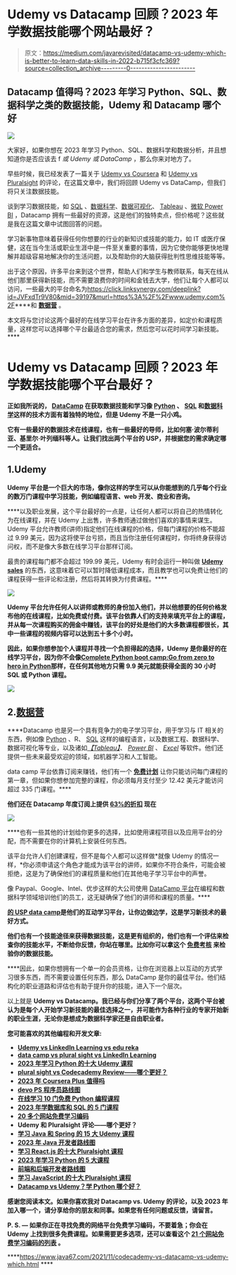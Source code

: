 # Udemy vs Datacamp 回顾？2023 年学数据技能哪个网站最好？

> 原文：<https://medium.com/javarevisited/datacamp-vs-udemy-which-is-better-to-learn-data-skills-in-2022-b715f3cfc369?source=collection_archive---------0----------------------->

## Datacamp 值得吗？2023 年学习 Python、SQL、数据科学之类的数据技能，Udemy 和 Datacamp 哪个好

[![](img/5abde3087db2e38d5a448a414e7101a6.png)](https://click.linksynergy.com/deeplink?id=JVFxdTr9V80&mid=39197&murl=https%3A%2F%2Fwww.udemy.com%2F)

大家好，如果你想在 2023 年学习 Python、SQL、数据科学和数据分析，并且想知道你是否应该去 f *或 Udemy 或 DataCamp* ，那么你来对地方了。

早些时候，我已经发表了一篇关于 [Udemy vs Coursera](https://javarevisited.blogspot.com/2020/01/coursera-vs-udemy-which-is-better-for-programming-tech.html#axzz6VcvP6WNj) 和 [Udemy vs Pluralsight](https://javarevisited.blogspot.com/2019/10/udemy-vs-pluralsight-review-which-is-better-to-learn-code.html) 的评论，在这篇文章中，我们将回顾 Udemy vs DataCamp，但我们将只关注数据技能。

谈到学习数据技能，如 [SQL](/javarevisited/top-5-sql-and-database-courses-to-learn-online-48424533ac61) 、[数据科学](/javarevisited/my-favorite-data-science-and-machine-learning-courses-from-coursera-udemy-and-pluralsight-eafc73acc73f)、[数据可视化](/javarevisited/7-best-online-courses-to-learn-d3-js-for-data-visualization-in-2020-1a8c79add4e4)、 [Tableau](/javarevisited/my-favorite-courses-to-learn-tableau-for-data-science-and-visualization-46623ba5b424) 、[微软 Power BI](/javarevisited/10-free-microsoft-power-bi-courses-for-beginners-19ee524008e1) ，Datacamp 拥有一些最好的资源，这是他们的独特卖点，但价格呢？这些就是我在这篇文章中试图回答的问题。

学习新事物意味着获得任何你想要的行业的新知识或技能的能力，如 IT 或医疗保健，这在当今生活或职业生涯中是一件至关重要的事情，因为它使你能够更快地理解并超级容易地解决你的生活问题，以及帮助你的大脑获得批判性思维技能等等。

出于这个原因，许多平台来到这个世界，帮助人们和学生与教师联系，每天在线从他们那里获得新技能，而不需要浪费你的时间和金钱去大学，他们让每个人都可以访问，一些最大的平台命名为<https://click.linksynergy.com/deeplink?id=JVFxdTr9V80&mid=39197&murl=https%3A%2F%2Fwww.udemy.com%2F>****和 [**数据营**](https://datacamp.pxf.io/c/1193463/1012793/13294) 。

本文将与您讨论这两个最好的在线学习平台在许多方面的差异，如定价和课程质量，这样您可以选择哪个平台最适合您的需求，然后您可以花时间学习新技能。****

# ****Udemy vs Datacamp 回顾？2023 年学数据技能哪个平台最好？****

****正如我所说的， [**DataCamp**](https://datacamp.pxf.io/c/1193463/1012793/13294) 在获取数据技能和学习像 [Python](/javarevisited/the-complete-python-bootcamp-udemy-course-review-b1ab69f232b5) 、 [SQL](/javarevisited/7-free-courses-to-learn-database-and-sql-for-programmers-and-data-scientist-e7ae19514ed2) 和[数据科学](/javarevisited/10-free-data-science-online-courses-for-beginners-a5fe78c2cb7b)这样的技术方面有着独特的地位，但是 Udemy 不是一只小鸡。****

****它有一些最好的数据技术在线课程，也有一些最好的导师，比如何塞·波尔蒂利亚、基里尔·叶列缅科等人。让我们找出两个平台的 USP，并根据您的需求确定哪一个更适合。****

## ****1.Udemy****

****Udemy 平台是一个巨大的市场，像你这样的学生可以从你能想到的几乎每个行业的数万门课程中学习技能，例如编程语言、web 开发、商业和咨询。****

****以及职业发展，这个平台最好的一点是，让任何人都可以将自己的热情转化为在线课程，并在 Udemy 上出售，许多教师通过做他们喜欢的事情来谋生。Udemy 平台允许教师(讲师)指定他们在线课程的价格，但每门课程的价格不能超过 9.99 美元，因为这将使平台亏损，而且当你注册任何课程时，你将终身获得访问权，而不是像大多数在线学习平台那样订阅。

最贵的课程每门都不会超过 199.99 美元，Udemy 有时会运行一种叫做 [**Udemy sales**](https://click.linksynergy.com/deeplink?id=JVFxdTr9V80&mid=39197&murl=https%3A%2F%2Fwww.udemy.com%2F) 的东西，这意味着它可以暂时降低课程成本，而且教学也可以免费让他们的课程获得一些评论和注册，然后将其转换为付费课程。****

****[![](img/55152972a1b67eb31a794db198eaa13e.png)](https://click.linksynergy.com/deeplink?id=JVFxdTr9V80&mid=39197&murl=https%3A%2F%2Fwww.udemy.com%2F)****

****Udemy 平台允许任何人以讲师或教师的身份加入他们，并以他想要的任何价格发布他的在线课程，比如免费或付费。该平台依靠人们的支持来填充平台上的课程，并从每一次课程购买的佣金中赚钱，该平台的好处是他们的大多数课程都很长，其中一些课程的视频内容可以达到五十多个小时。****

****因此，如果你想参加个人课程并寻找一个负担得起的选择，Udemy 是你最好的在线学习平台，因为你不会像[**Complete Python boot camp:Go from zero to hero in Python**](http://bit.ly/2BY5LJC)那样，在任何其他地方只需 9.9 美元就能获得全面的 30 小时 SQL 或 Python 课程。****

****[![](img/388f07cd10dd5ebcbf4f35c54e274f1a.png)](http://bit.ly/2BY5LJC)****

## ****2.[数据营](https://datacamp.pxf.io/c/1193463/1012793/13294)****

****Datacamp 也是另一个具有竞争力的电子学习平台，用于学习与 IT 相关的东西，例如像 [Python](/javarevisited/7-best-python-online-courses-for-beginners-to-learn-programming-abe12cecb1ad) 、R、 [SQL](/javarevisited/7-free-courses-to-learn-database-and-sql-for-programmers-and-data-scientist-e7ae19514ed2) 这样的编程语言，以及数据工程、数据科学、数据可视化等专业，以及诸如[*【Tableau】*](https://javarevisited.blogspot.com/2019/07/top-5-tableau-online-courses-and-certifications-for-data-science-engineers.html)、 [*Power BI*](/javarevisited/7-best-courses-to-learn-microsoft-power-bi-for-beginners-and-experienced-developers-83695c9428dc) 、 [*Excel*](/javarevisited/10-free-courses-to-learn-microsoft-excel-for-beginners-69561f2f2678) 等软件。他们还提供一些未来最受欢迎的领域，如机器学习和人工智能。

data camp 平台依靠订阅来赚钱，他们有一个 [**免费计划**](https://datacamp.pxf.io/c/1193463/1012793/13294?u=https%3A%2F%2Fwww.datacamp.com%2Fpricing) 让你只能访问每门课程的第一章，但如果你想参加完整的课程，你必须每月支付至少 12.42 美元才能访问超过 335 门课程。****

****他们还在 Datacamp 年度订阅上提供 [**63%的折扣**](https://datacamp.pxf.io/c/1193463/1012793/13294?u=https%3A%2F%2Fwww.datacamp.com%2Fpricing) **现在******

****[![](img/f75337a3b55915bc9f0f3d26b16d5886.png)](https://datacamp.pxf.io/c/1193463/1012793/13294?u=https%3A%2F%2Fwww.datacamp.com%2Fpricing)****

****也有一些其他的计划给你更多的选择，比如使用课程项目以及应用平台的分配，而不需要在你的计算机上安装任何东西。

该平台允许人们创建课程，但不是每个人都可以这样做*就像 Udemy 的情况一样，*你必须申请这个角色才能成为该平台的讲师，如果你不符合条件，可能会被拒绝，这是为了确保他们的课程质量和他们在其他电子学习平台中的声誉。

像 Paypal、Google、Intel、优步这样的大公司使用 [DataCamp 平台](https://datacamp.pxf.io/c/1193463/1012793/13294?u=https%3A%2F%2Fwww.datacamp.com%2Fpricing)在编程和数据科学领域培训他们的员工，这无疑确保了他们的讲师和课程的质量。****

****[**的 USP data camp**](https://datacamp.pxf.io/c/1193463/1012793/13294?u=https%3A%2F%2Fwww.datacamp.com%2Fpricing)是他们的互动学习平台，让你边做边学，这是学习新技术的最好方式。****

****他们也有一个技能途径来获得数据技能，这是更有组织的，他们也有一个评估来检查你的技能水平，不断给你反馈，你站在哪里。比如你可以拿这个 [**免费考核**](https://datacamp.pxf.io/c/1193463/1012793/13294) 来检验你的数据技能。****

****因此，如果你想拥有一个单一的会员资格，让你在浏览器上以互动的方式学习很多东西，而不需要设置任何东西，那么 DataCamp 是你的最佳平台。他们结构化的职业道路和评估也有助于提升你的技能，进入下一个层次。

以上就是 **Udemy vs Datacamp。**我已经与你们分享了两个平台，这两个平台被认为是每个人开始学习新技能的最佳选择之一，并可能作为各种行业的专家开始新的职业生涯，无论你是想成为数据科学家还是自由职业者。****

****您可能喜欢的其他**编程**和**开发**文章:****

*   ****[Udemy vs LinkedIn Learning vs edu reka](https://javarevisited.blogspot.com/2020/10/udemy-vs-edureka-vs-linkedin-learning.html#axzz6vVPaF500)****
*   ****[data camp vs plural sight vs LinkedIn Learning](https://javarevisited.blogspot.com/2021/11/datacamp-vs-pluralsight-vs-linkedin.html#axzz7D1K8JL8x)****
*   ****[2023 年学习 Python 的十大 Udemy 课程](https://javarevisited.blogspot.com/2020/05/top-10-udemy-courses-to-learn-python-programming.html)****
*   ****[plural sight vs Codecademy Review——哪个更好？](https://javarevisited.blogspot.com/2019/10/pluralsight-vs-codecademy-which-is-best-online-learning-platform.html)****
*   ****[2023 年 Coursera Plus 值得吗](https://javarevisited.blogspot.com/2020/08/coursera-plus-better-way-to-take-coursera-courses-specilizations-certification.html#axzz6oofWUIUh)****
*   ****[devo PS 程序员路线图](https://javarevisited.blogspot.com/2018/09/the-2018-devops-roadmap-your-guide-to-become-DevOps-Engineer.html)****
*   ****[在线学习 10 门免费 Python 编程课程](https://javarevisited.blogspot.com/2018/12/10-free-python-courses-for-programmers.html)****
*   ****[2023 年学数据库和 SQL 的 5 门课程](https://hackernoon.com/top-5-sql-and-database-courses-to-learn-online-48424533ac61)****
*   ****[20 多个网站免费学习编码](https://dev.to/javinpaul/top-20-websites-to-learn-coding-with-java-python-sql-algorithms-and-git-for-free-in-2019-best-of-lot-l2l)****
*   ****Udemy 和 Pluralsight 评论——哪个更好？****
*   ****[学习 Java 和 Spring 的 15 大 Udemy 课程](/javarevisited/top-15-java-and-spring-framework-courses-from-udemy-best-of-lot-d7b965b62a9f?source=rss------java-5)****
*   ****[2023 年 Java 开发者路线图](https://javarevisited.blogspot.com/2019/10/the-java-developer-roadmap.html)****
*   ****[学习 React.js 的十大 Pluralsight 课程](https://javarevisited.blogspot.com/2020/08/top-10-pluralsight-courses-to-learn-React.js.html)****
*   ****[2023 年学习 Python 的 5 大课程](https://hackernoon.com/top-5-courses-to-learn-python-in-2018-best-of-lot-26644a99e7ec)****
*   ****[前端和后端开发者路线图](https://hackernoon.com/the-2019-web-developer-roadmap-ab89ac3c380e)****
*   ****[学习 JavaScript 的十大 Pluralsight 课程](https://www.java67.com/2020/08/top-10-pluralsight-courses-to-learn-JavaScript.html)****
*   ****[Datacamp vs Udemy？学 Python 哪个好？](https://javinpaul.medium.com/datacamp-vs-udemy-which-is-better-to-learn-data-skills-in-2022-b715f3cfc369)****

****感谢您阅读本文。如果你喜欢我对 Datacamp vs. Udemy 的评论，以及 2023 年加入哪一个，请分享给你的朋友和同事。如果您有任何问题或反馈，请留言。****

******P. S. —** 如果你正在寻找免费的网络平台免费学习编码，不要着急；你会在 Udemy 上找到很多免费课程。如果需要更多选项，还可以查看这个 [**21 个网站免费学习编码的列表**](https://www.java67.com/2018/06/21-websites-to-learn-how-to-code-for.html) 。****

****<https://www.java67.com/2021/11/codecademy-vs-datacamp-vs-udemy-which.html> ****